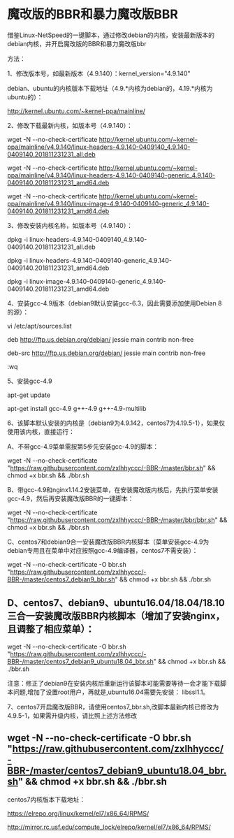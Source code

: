 # 魔改版的BBR和暴力魔改版BBR

借鉴Linux-NetSpeed的一键脚本，通过修改debian的内核，安装最新版本的debian内核，并开启魔改版的BBR和暴力魔改版bbr

方法：

1、修改版本号，如最新版本（4.9.140）：kernel_version="4.9.140"

debian、ubuntu的内核版本下载地址（4.9.*内核为debian的，4.19.*内核为ubuntu的）：

http://kernel.ubuntu.com/~kernel-ppa/mainline/

2、修改下载最新内核，如版本号（4.9.140）：

wget -N --no-check-certificate http://kernel.ubuntu.com/~kernel-ppa/mainline/v4.9.140/linux-headers-4.9.140-0409140_4.9.140-0409140.201811231231_all.deb

wget -N --no-check-certificate http://kernel.ubuntu.com/~kernel-ppa/mainline/v4.9.140/linux-headers-4.9.140-0409140-generic_4.9.140-0409140.201811231231_amd64.deb

wget -N --no-check-certificate http://kernel.ubuntu.com/~kernel-ppa/mainline/v4.9.140/linux-image-4.9.140-0409140-generic_4.9.140-0409140.201811231231_amd64.deb

3、修改安装内核名称，如版本号（4.9.140）：

dpkg -i linux-headers-4.9.140-0409140_4.9.140-0409140.201811231231_all.deb

dpkg -i linux-headers-4.9.140-0409140-generic_4.9.140-0409140.201811231231_amd64.deb

dpkg -i linux-image-4.9.140-0409140-generic_4.9.140-0409140.201811231231_amd64.deb

4、安装gcc-4.9版本（debian9默认安装gcc-6.3，因此需要添加使用Debian 8的源）：

vi /etc/apt/sources.list

deb http://ftp.us.debian.org/debian/ jessie main contrib non-free

deb-src http://ftp.us.debian.org/debian/ jessie main contrib non-free

:wq

5、安装gcc-4.9

apt-get update

apt-get install gcc-4.9 g++-4.9 g++-4.9-multilib

6、该脚本默认安装的内核是（debian9为4.9.142，centos7为4.19.5-1），如果仅使用该内核，直接运行：

A、不带gcc-4.9菜单需按第5步先安装gcc-4.9的脚本：

wget -N --no-check-certificate "https://raw.githubusercontent.com/zxlhhyccc/-BBR-/master/bbr.sh"  && chmod +x bbr.sh && ./bbr.sh 

B、带gcc-4.9和nginx1.14.2安装菜单，在安装魔改版内核后，先执行菜单安装gcc-4.9，然后再安装魔改版BBR的一键脚本：

wget -N --no-check-certificate "https://raw.githubusercontent.com/zxlhhyccc/-BBR-/master/bbr/bbr.sh" && chmod +x bbr.sh && ./bbr.sh

C、centos7和debian9合一安装魔改版BBR内核脚本（菜单安装gcc-4.9为debian专用且在菜单中对应按照gcc-4.9编译器，centos7不需安装）：

wget -N --no-check-certificate -O bbr.sh "https://raw.githubusercontent.com/zxlhhyccc/-BBR-/master/centos7_debian9_bbr.sh" && chmod +x bbr.sh && ./bbr.sh

D、centos7、debian9、ubuntu16.04/18.04/18.10三合一安装魔改版BBR内核脚本（增加了安装nginx，且调整了相应菜单）：
------
wget -N --no-check-certificate -O bbr.sh "https://raw.githubusercontent.com/zxlhhyccc/-BBR-/master/centos7_debian9_ubuntu18.04_bbr.sh" && chmod +x bbr.sh && ./bbr.sh

注意：修正了debian9在安装内核后重新运行该脚本可能需要等待一会才能下载脚本问题,增加了设置root用户，再就是,ubuntu16.04需要先安装： libssl1.1。

7、centos7开启魔改版BBR，请使用centos7_bbr.sh,改脚本最新内核已修改为4.9.5-1，如果需升级内核，请比照上述方法修改

wget -N --no-check-certificate -O bbr.sh "https://raw.githubusercontent.com/zxlhhyccc/-BBR-/master/centos7_debian9_ubuntu18.04_bbr.sh" && chmod +x bbr.sh && ./bbr.sh
------
centos7内核版本下载地址：

https://elrepo.org/linux/kernel/el7/x86_64/RPMS/

http://mirror.rc.usf.edu/compute_lock/elrepo/kernel/el7/x86_64/RPMS/
